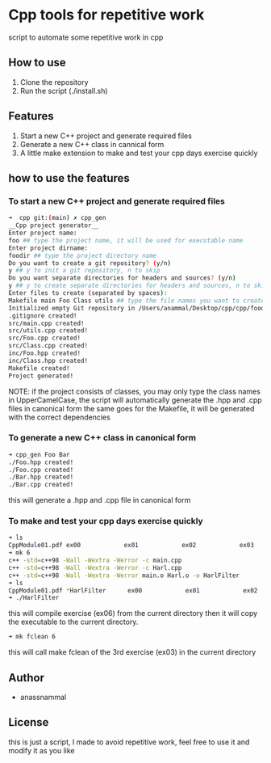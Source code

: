 # Cpp tools for repetitive work
script to automate some repetitive work in cpp
## How to use
1. Clone the repository
2. Run the script (./install.sh)

## Features
1. Start a new C++ project and generate required files
2. Generate a new C++ class in cannical form
3. A little make extension to make and test your cpp days exercise quickly

## how to use the features

### To start a new C++ project and generate required files
```bash
➜  cpp git:(main) ✗ cpp_gen
__Cpp project generator__
Enter project name:
foo ## type the project name, it will be used for executable name
Enter project dirname:
foodir ## type the project directory name
Do you want to create a git repository? (y/n)
y ## y to init a git repository, n to skip
Do you want separate directories for headers and sources? (y/n)
y ## y to create separate directories for headers and sources, n to skip
Enter files to create (separated by spaces):
Makefile main Foo Class utils ## type the file names you want to create (class names in UpperCamelCase)
Initialized empty Git repository in /Users/anammal/Desktop/cpp/cpp/foodir/.git/
.gitignore created!
src/main.cpp created!
src/utils.cpp created!
src/Foo.cpp created!
src/Class.cpp created!
inc/Foo.hpp created!
inc/Class.hpp created!
Makefile created!
Project generated!
```
NOTE: if the project consists of classes, you may only type the class names in UpperCamelCase, the script will automatically generate the .hpp and .cpp files in canonical form
the same goes for the Makefile, it will be generated with the correct dependencies

### To generate a new C++ class in canonical form
```bash
➜ cpp_gen Foo Bar
./Foo.hpp created!
./Foo.cpp created!
./Bar.hpp created!
./Bar.cpp created!
```
this will generate a .hpp and .cpp file in canonical form

### To make and test your cpp days exercise quickly
```bash
➜ ls
CppModule01.pdf ex00            ex01            ex02            ex03            ex04            ex05            ex06
➜ mk 6
c++ -std=c++98 -Wall -Wextra -Werror -c main.cpp
c++ -std=c++98 -Wall -Wextra -Werror -c Harl.cpp
c++ -std=c++98 -Wall -Wextra -Werror main.o Harl.o -o HarlFilter
➜ ls
CppModule01.pdf *HarlFilter      ex00            ex01            ex02            ex03            ex04            ex05            ex06
➜ ./HarlFilter
```
this will compile exercise (ex06) from the current directory
then it will copy the executable to the current directory.

```bash
➜ mk fclean 6
```
this will call make fclean of the 3rd exercise (ex03) in the current directory

## Author
- anassnammal

## License
this is just a script, I made to avoid repetitive work, feel free to use it and modify it as you like
